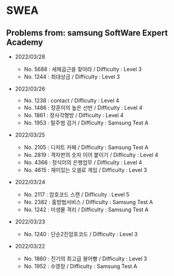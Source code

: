 # SWEA

## Problems from: samsung SoftWare Expert Academy

- 2022/03/28
  - No. 5688 : 세제곱근을 찾아라 / Difficulty : Level 3
  - No. 1244 : 최대상금 / Difficulty : Level 3
- 2022/03/26
  - No. 1238 : contact / Difficulty : Level 4
  - No. 1486 : 장훈이의 높은 선반 / Difficulty : Level 4
  - No. 1861 : 정사각형방 / Difficulty : Level 4
  - No. 1953 : 탈주범 검거 / Difficulty : Samsung Test A

- 2022/03/25
  - No. 2105 : 디저트 카페 / Difficulty : Samsung Test A
  - No. 2819 : 격자판의 숫자 이어 붙이기 / Difficulty : Level 4
  - No. 4366 : 정식이의 은행업무 / Difficulty : Level 4
  - No. 4615 : 재미있는 오셀로 게임 / Difficulty : Level 3

- 2022/03/24
  - No. 2117 : 암호코드 스캔 / Difficulty : Level 5
  - No. 2382 : 홈방범서비스 / Difficulty : Samsung Test A
  - No. 1242 : 미생물 격리 /  Difficulty : Samsung Test A

- 2022/03/23
  - No. 1240 : 단순2진암호코드 / Difficulty : Level 3

- 2022/03/22
  - No. 1860 : 진기의 최고급 붕어빵 / Difficulty : Level 3
  - No. 1952 : 수영장 / Difficulty : Samsung Test A
